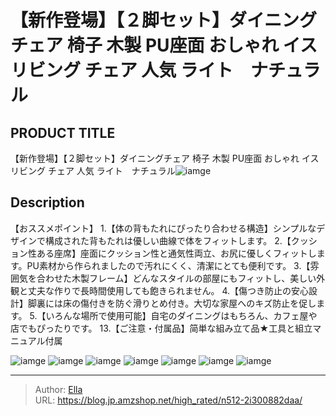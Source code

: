 # 【新作登場】【２脚セット】ダイニングチェア 椅子 木製 PU座面 おしゃれ イス リビング チェア 人気  ライト　ナチュラル


## PRODUCT TITLE 

【新作登場】【２脚セット】ダイニングチェア 椅子 木製 PU座面 おしゃれ イス リビング チェア 人気  ライト　ナチュラル![iamge](https://b2bfiles1.gigab2b.cn/image/wkseller/301/20230519_e98699126d89083976829b67cb6c85ff.jpg)

## Description

【おススメポイント】
1.【体の背もたれにぴったり合わせる構造】シンプルなデザインで構成された背もたれは優しい曲線で体をフィットします。
2.【クッション性ある座席】座面にクッション性と通気性両立、お尻に優しくフィットします。PU素材から作られましたので汚れにくく、清潔にとても便利です。
3.【雰囲気を合わせた木製フレーム】どんなスタイルの部屋にもフィットし、美しい外観と丈夫な作りで長時間使用しても飽きられません。
4.【傷つき防止の安心設計】脚裏には床の傷付きを防ぐ滑りとめ付き。大切な家屋へのキズ防止を促します。
5.【いろんな場所で使用可能】自宅のダイニングはもちろん、カフェ屋や店でもぴったりです。
13.【ご注意・付属品】简単な組み立て品★工具と組立マニュアル付属



![iamge](https://b2bfiles1.gigab2b.cn/image/wkseller/301/20230519_e4eb7272197ae17f115dcbc8fb4c07da.jpg)
![iamge](https://b2bfiles1.gigab2b.cn/image/wkseller/301/20230519_167d422dac981442b7a78a15296edceb.jpg)
![iamge](https://b2bfiles1.gigab2b.cn/image/wkseller/301/20230519_d8b119a458198dd0c1a1074e89393455.jpg)
![iamge](https://b2bfiles1.gigab2b.cn/image/wkseller/301/20230519_9836e7892267758a2a03b3bc911d0405.jpg)
![iamge](https://b2bfiles1.gigab2b.cn/image/wkseller/301/20230519_c7b35061361b0515bd4340c1dd40a4a5.jpg)
![iamge](https://b2bfiles1.gigab2b.cn/image/wkseller/301/20230519_7a95f8368816fc42515c4b54a9feabbd.jpg)
![iamge](https://b2bfiles1.gigab2b.cn/image/wkseller/301/20230519_51560636c00ce45bc7b7d7d442bf10e3.jpg)


---

> Author: [Ella](https://blog.jp.amzshop.net/)  
> URL: https://blog.jp.amzshop.net/high_rated/n512-2i300882daa/  

